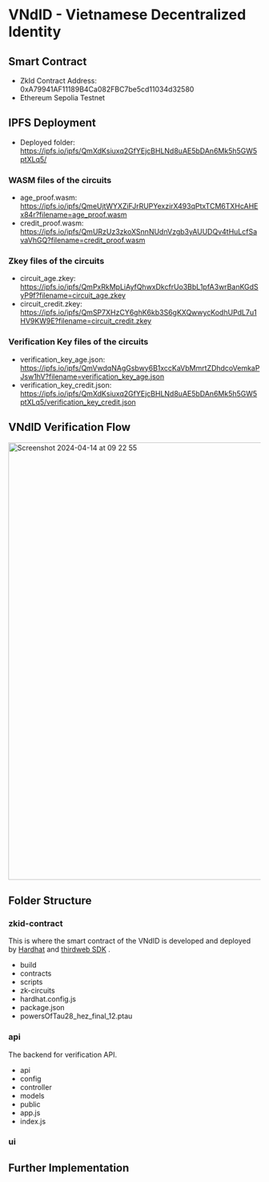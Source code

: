 # VNdID - Vietnamese Decentralized Identity

## Smart Contract

-   ZkId Contract Address: 0xA79941AF11189B4Ca082FBC7be5cd11034d32580
-   Ethereum Sepolia Testnet

## IPFS Deployment

-   Deployed folder: https://ipfs.io/ipfs/QmXdKsiuxq2GfYEjcBHLNd8uAE5bDAn6Mk5h5GW5ptXLq5/

### WASM files of the circuits

-   age_proof.wasm: https://ipfs.io/ipfs/QmeUjtWYXZiFJrRUPYexzirX493qPtxTCM6TXHcAHEx84r?filename=age_proof.wasm
-   credit_proof.wasm: https://ipfs.io/ipfs/QmURzUz3zkoXSnnNUdnVzgb3yAUUDQv4tHuLcfSavaVhGQ?filename=credit_proof.wasm

### Zkey files of the circuits

-   circuit_age.zkey: https://ipfs.io/ipfs/QmPxRkMpLiAyfQhwxDkcfrUo3BbL1pfA3wrBanKGdSyP9f?filename=circuit_age.zkey
-   circuit_credit.zkey: https://ipfs.io/ipfs/QmSP7XHzCY6ghK6kb3S6gKXQwwycKodhUPdL7u1HV9KW9E?filename=circuit_credit.zkey

### Verification Key files of the circuits

-   verification_key_age.json: https://ipfs.io/ipfs/QmVwdqNAgGsbwy6B1xccKaVbMmrtZDhdcoVemkaPJsw1hV?filename=verification_key_age.json
-   verification_key_credit.json: https://ipfs.io/ipfs/QmXdKsiuxq2GfYEjcBHLNd8uAE5bDAn6Mk5h5GW5ptXLq5/verification_key_credit.json

## VNdID Verification Flow
<img width="872" alt="Screenshot 2024-04-14 at 09 22 55" src="https://github.com/khoa288/vndid/assets/84215905/a91a7f66-1d2e-4eec-853e-f67b195916f0">

## Folder Structure 
### zkid-contract
This is where the smart contract of the VNdID is developed and deployed by [Hardhat](https://hardhat.org/) and [thirdweb SDK](https://portal.thirdweb.com/#sdk)
. 
- build
- contracts
- scripts
- zk-circuits
- hardhat.config.js
- package.json
- powersOfTau28_hez_final_12.ptau

### api
The backend for verification API.
- api
- config
- controller
- models
- public
- app.js
- index.js

### ui

## Further Implementation

